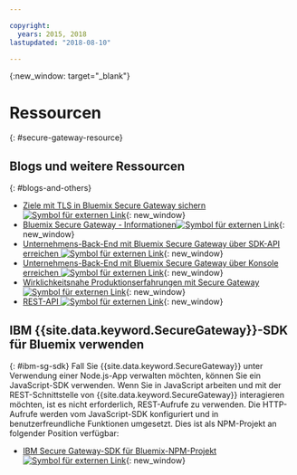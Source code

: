 ```yaml
---

copyright:
  years: 2015, 2018
lastupdated: "2018-08-10"

---
```

{:new_window: target="_blank"}

# Ressourcen
{: #secure-gateway-resource}

## Blogs und weitere Ressourcen
{: #blogs-and-others}

- [Ziele mit TLS in Bluemix Secure Gateway sichern ![Symbol für externen Link](../../icons/launch-glyph.svg "Symbol für externen Link")](https://developer.ibm.com/bluemix/2015/04/17/securing-destinations-tls-bluemix-secure-gateway/){: new_window}
- [Bluemix Secure Gateway - Informationen![Symbol für externen Link](../../icons/launch-glyph.svg "Symbol für externen Link")](https://developer.ibm.com/bluemix/2015/03/27/bluemix-secure-gateway-yes-can-get/){: new_window}
- [Unternehmens-Back-End mit Bluemix Secure Gateway über SDK-API erreichen ![Symbol für externen Link](../../icons/launch-glyph.svg "Symbol für externen Link")](https://developer.ibm.com/bluemix/2015/04/07/reaching-enterprise-backend-bluemix-secure-gateway-via-sdk-api/){: new_window}
- [Unternehmens-Back-End mit Bluemix Secure Gateway über Konsole erreichen ![Symbol für externen Link](../../icons/launch-glyph.svg "Symbol für externen Link")](https://developer.ibm.com/bluemix/2015/04/01/reaching-enterprise-backend-bluemix-secure-gateway/){: new_window}
- [Wirklichkeitsnahe Produktionserfahrungen mit Secure Gateway ![Symbol für externen Link](../../icons/launch-glyph.svg "Symbol für externen Link")](https://www.ibm.com/blogs/bluemix/2015/11/secure-gateway-in-production-part1/){: new_window}
- [REST-API ![Symbol für externen Link](../../icons/launch-glyph.svg "Symbol für externen Link")](https://new-console.ng.bluemix.net/apidocs/25){: new_window}


## IBM {{site.data.keyword.SecureGateway}}-SDK für Bluemix verwenden
{: #ibm-sg-sdk}
Fall Sie {{site.data.keyword.SecureGateway}} unter Verwendung einer Node.js-App verwalten möchten, können Sie ein JavaScript-SDK verwenden. Wenn Sie in JavaScript arbeiten und mit der REST-Schnittstelle von {{site.data.keyword.SecureGateway}} interagieren möchten, ist es nicht erforderlich, REST-Aufrufe zu verwenden. Die HTTP-Aufrufe werden vom JavaScript-SDK konfiguriert und in benutzerfreundliche Funktionen umgesetzt.  Dies ist als NPM-Projekt an folgender Position verfügbar:

- [IBM Secure Gateway-SDK für Bluemix-NPM-Projekt ![Symbol für externen Link](../../icons/launch-glyph.svg "Symbol für externen Link")](https://www.npmjs.com/package/bluemix-secure-gateway){: new_window}

